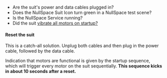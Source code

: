 * Are the suit's power and data cables plugged in?
* Does the NullSpace Suit Icon turn green in a NullSpace test scene? 
* Is the NullSpace Service running?
* Did the suit [vibrate all motors on startup?](pad-malfunctioning) 

#### Reset the suit
This is a catch-all solution.
Unplug both cables and then plug in the power cable, followed by the data cable. 

Indication that motors are functional is given by the startup sequence, which will trigger every motor on the suit sequentially. **This sequence kicks in about 10 seconds after a reset.**